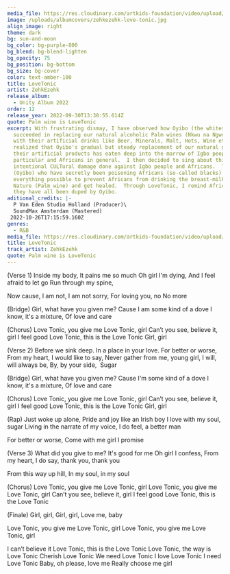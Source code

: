```yaml
---
media_file: https://res.cloudinary.com/artkids-foundation/video/upload/v1664797978/12._ZehkEzehk_-_LoveTonic_zqtizo.mp3
image: /uploads/albumcovers/zehkezehk-love-tonic.jpg
align_image: right
theme: dark
bg: sun-and-moon
bg_color: bg-purple-800
bg_blend: bg-blend-lighten
bg_opacity: 75
bg_position: bg-bottom
bg_size: bg-cover
color: text-amber-100
title: LoveTonic
artist: ZehkEzehk
release_album:
  - Unity Album 2022
order: 12
release_year: 2022-09-30T13:30:55.614Z
quote: Palm wine is LoveTonic
excerpt: With frustrating dismay, I have observed how Oyibo (the whites)
  succeeded in replacing our natural alcoholic Palm wines (Nkwu na Ngwo) drinks
  with their artificial drinks like Beer, Minerals, Malt, Hots, Wine etc.  I
  realized that Oyibo's gradual but steady replacement of our natural gifts with
  their artificial products has eaten deep into the marrow of Igbo people in
  particular and Africans in general.  I then decided to sing about this
  intentional CULTural damage done against Igbo people and Africans.  The whites
  (Oyibo) who have secretly been poisoning Africans (so-called blacks) did
  everything possible to prevent Africans from drinking the breast-milk of
  Nature (Palm wine) and get healed.  Through LoveTonic, I remind Africans that
  they have all been duped by Oyibo.
aditional_credits: |-
  P Van Eden Studio Holland (Producer)\
  SoundMax Amsterdam (Mastered)
 2022-10-26T17:15:59.160Z
genres:
  - R&B
media_file: https://res.cloudinary.com/artkids-foundation/video/upload/v1664797978/12._ZehkEzehk_-_LoveTonic_zqtizo.mp3
title: LoveTonic
track_artist: ZehkEzehk
quote: Palm wine is LoveTonic
---
```


(Verse 1)
Inside my body,
It pains me so much
Oh girl I'm dying,
And I feel afraid to let go
Run through my spine,

Now cause,
I am not, I am not sorry,
For loving you, no
No more

(Bridge)
Girl, what have you given me?
Cause I am some kind of a dove
I know, it's a mixture,
Of love and care

(Chorus)
Love Tonic, you give me Love Tonic, girl
Can’t you see, believe it, girl I feel good
Love Tonic, this is the Love Tonic
Girl, girl

(Verse 2)
Before we sink deep.
In a place in your love.
For better or worse,
From my heart,
I would like to say,
Never gather from me, young girl,
I will, will always be,
By, by your side, 
Sugar

(Bridge)
Girl, what have you given me?
Cause I'm some kind of a dove
I know, it's a mixture,
Of love and care

(Chorus)
Love Tonic, you give me Love Tonic, girl
Can’t you see, believe it, girl I feel good
Love Tonic, this is the Love Tonic
Girl, girl

(Rap)
Just woke up alone,
Pride and joy like an Irish boy
I love with my soul, sugar
Living in the narrate of my voice,
I do feel, a better man

For better or worse,
Come with me girl
I promise

(Verse 3)
What did you give to me?
It's good for me
Oh girl I confess,
From my heart,
I do say, thank you, thank you

From this way up hill,
In my soul, in my soul

(Chorus)
Love Tonic, you give me Love Tonic, girl
Love Tonic, you give me Love Tonic, girl
Can’t you see, believe it, girl I feel good
Love Tonic, this is the Love Tonic

(Finale)
Girl, girl,
Girl, girl,
Love me, baby

Love Tonic, you give me Love Tonic, girl
Love Tonic, you give me Love Tonic, girl

I can’t believe it
Love Tonic, this is the Love Tonic
Love Tonic, the way is Love Tonic
Cherish Love Tonic
We need Love Tonic
I love Love Tonic
I need Love Tonic
Baby, oh please, love me
Really choose me girl
